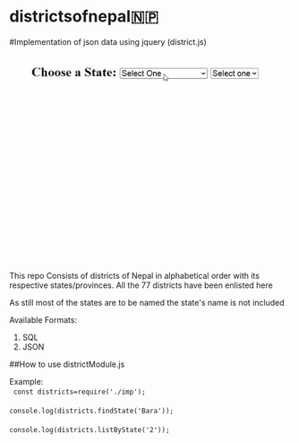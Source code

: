# districtsofnepal🇳🇵
#Implementation of json data using jquery (district.js)

<img src="https://github.com/ayushkarn32/districtsofnepal/blob/master/dist.gif" alt="district-gif">

This repo Consists of districts of Nepal in alphabetical order with its respective states/provinces.
All the 77 districts have been enlisted here

As still most of the states are to be named the state's name is not included

Available Formats:
1) SQL
2) JSON


##How to use districtModule.js

Example:
<br>
<code>
  const districts=require('./imp');
  <br>
  console.log(districts.findState('Bara'));
  <br>
  console.log(districts.listByState('2'));
  <br>
  </code>

